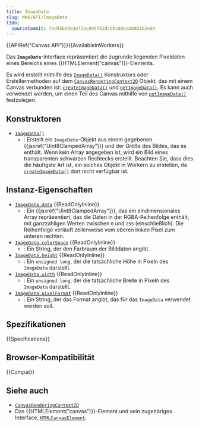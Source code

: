 ```yaml
---
title: ImageData
slug: Web/API/ImageData
l10n:
  sourceCommit: 7ed95bd9e3e72ec095fd2dc9bc0deab0801b2e6e
---
```


{{APIRef("Canvas API")}}{{AvailableInWorkers}}

Das **`ImageData`**-Interface repräsentiert die zugrunde liegenden Pixeldaten eines Bereichs eines {{HTMLElement("canvas")}}-Elements.

Es wird erstellt mithilfe des [`ImageData()`](/de/docs/Web/API/ImageData/ImageData) Konstruktors oder Erstellermethoden auf dem [`CanvasRenderingContext2D`](/de/docs/Web/API/CanvasRenderingContext2D) Objekt, das mit einem Canvas verbunden ist: [`createImageData()`](/de/docs/Web/API/CanvasRenderingContext2D/createImageData) und [`getImageData()`](/de/docs/Web/API/CanvasRenderingContext2D/getImageData). Es kann auch verwendet werden, um einen Teil des Canvas mithilfe von [`putImageData()`](/de/docs/Web/API/CanvasRenderingContext2D/putImageData) festzulegen.

## Konstruktoren

- [`ImageData()`](/de/docs/Web/API/ImageData/ImageData)
  - : Erstellt ein `ImageData`-Objekt aus einem gegebenen {{jsxref("Uint8ClampedArray")}} und der Größe des Bildes, das es enthält. Wenn kein Array angegeben ist, wird ein Bild eines transparenten schwarzen Rechtecks erstellt. Beachten Sie, dass dies die häufigste Art ist, ein solches Objekt in Workern zu erstellen, da [`createImageData()`](/de/docs/Web/API/CanvasRenderingContext2D/createImageData) dort nicht verfügbar ist.

## Instanz-Eigenschaften

- [`ImageData.data`](/de/docs/Web/API/ImageData/data) {{ReadOnlyInline}}
  - : Ein {{jsxref("Uint8ClampedArray")}}, das ein eindimensionales Array repräsentiert, das die Daten in der RGBA-Reihenfolge enthält, mit ganzzahligen Werten zwischen `0` und `255` (einschließlich). Die Reihenfolge verläuft zeilenweise vom oberen linken Pixel zum unteren rechten.
- [`ImageData.colorSpace`](/de/docs/Web/API/ImageData/colorSpace) {{ReadOnlyInline}}
  - : Ein String, der den Farbraum der Bilddaten angibt.
- [`ImageData.height`](/de/docs/Web/API/ImageData/height) {{ReadOnlyInline}}
  - : Ein `unsigned long`, der die tatsächliche Höhe in Pixeln des `ImageData` darstellt.
- [`ImageData.width`](/de/docs/Web/API/ImageData/width) {{ReadOnlyInline}}
  - : Ein `unsigned long`, der die tatsächliche Breite in Pixeln des `ImageData` darstellt.
- [`ImageData.pixelFormat`](/de/docs/Web/API/ImageData/pixelFormat) {{ReadOnlyInline}}
  - : Ein String, der das Format angibt, das für das `ImageData` verwendet werden soll.

## Spezifikationen

{{Specifications}}

## Browser-Kompatibilität

{{Compat}}

## Siehe auch

- [`CanvasRenderingContext2D`](/de/docs/Web/API/CanvasRenderingContext2D)
- Das {{HTMLElement("canvas")}}-Element und sein zugehöriges Interface, [`HTMLCanvasElement`](/de/docs/Web/API/HTMLCanvasElement).
